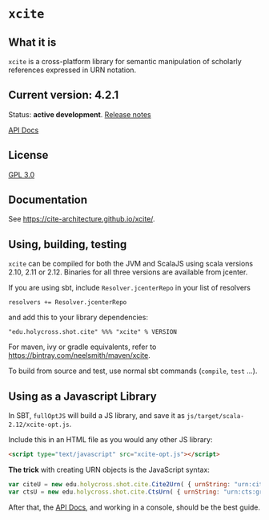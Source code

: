 # `xcite`

## What it is

`xcite` is a cross-platform library for semantic manipulation of scholarly references expressed in URN notation.

## Current version: 4.2.1

Status:  **active development**. [Release notes](releases.md)

[API Docs](https://cite-architecture.github.io/cite-api-docs/xcite/api/edu/holycross/shot/cite/index.html)

## License

[GPL 3.0](http://www.opensource.org/licenses/gpl-3.0.html)

## Documentation

See <https://cite-architecture.github.io/xcite/>.

## Using, building, testing

`xcite` can be compiled for both the JVM and ScalaJS using scala versions 2.10, 2.11 or 2.12.  Binaries for all three versions are available from jcenter.

If you are using sbt, include `Resolver.jcenterRepo` in your list of resolvers

    resolvers += Resolver.jcenterRepo

and add this to your library dependencies:

    "edu.holycross.shot.cite" %%% "xcite" % VERSION


For maven, ivy or gradle equivalents, refer to <https://bintray.com/neelsmith/maven/xcite>.

To build from source and test, use normal sbt commands (`compile`, `test` ...).

## Using as a Javascript Library

In SBT, `fullOptJS` will build a JS library, and save it as `js/target/scala-2.12/xcite-opt.js`.

Include this in an HTML file as you would any other JS library:

~~~html
<script type="text/javascript" src="xcite-opt.js"></script>
~~~

**The trick** with creating URN objects is the JavaScript syntax:

~~~javascript
var citeU = new edu.holycross.shot.cite.Cite2Urn( { urnString: "urn:cite2:hmt:msA.v1:1r2" });
var ctsU = new edu.holycross.shot.cite.CtsUrn( { urnString: "urn:cts:greekLit:tlg0012.tlg001.msA:1.1" });
~~~

After that, the [API Docs](https://cite-architecture.github.io/cite-api-docs/xcite/api/edu/holycross/shot/cite/index.html), and working in a console, should be the best guide.
